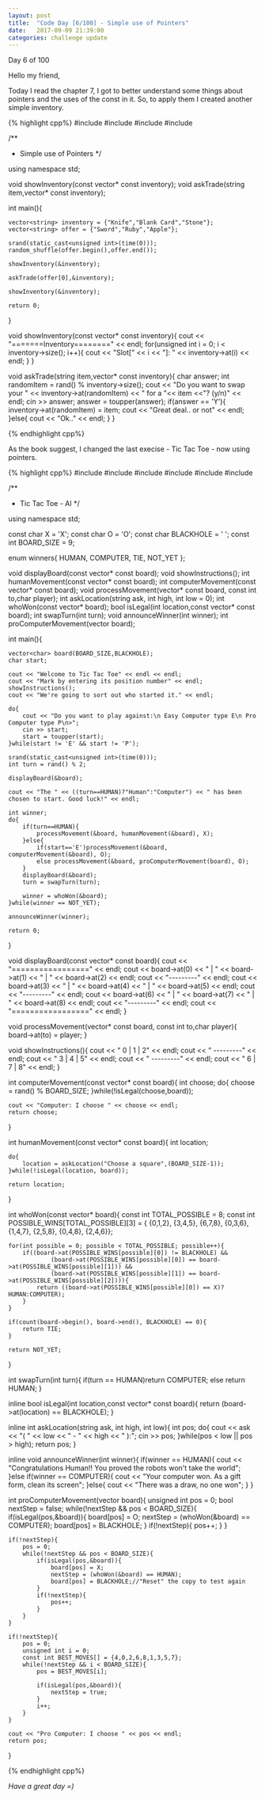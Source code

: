 ```yaml
---
layout: post
title:  "Code Day [6/100] - Simple use of Pointers"
date:   2017-09-09 21:39:00
categories: challenge update
---
```


Day 6 of 100

Hello my friend,

Today I read the chapter 7, I got to better understand some things about pointers and the uses of the const in it.
So, to apply them I created another simple inventory.

{% highlight cpp%}
#include <iostream>
#include <string>
#include <vector>
#include <algorithm>


/**
 * Simple use of Pointers
 */

using namespace std;


void showInventory(const vector<string>* const inventory);
void askTrade(string item,vector<string>* const inventory);

int main(){

	vector<string> inventory = {"Knife","Blank Card","Stone"};
	vector<string> offer = {"Sword","Ruby","Apple"};

	srand(static_cast<unsigned int>(time(0)));
	random_shuffle(offer.begin(),offer.end());

	showInventory(&inventory);

	askTrade(offer[0],&inventory);

	showInventory(&inventory);

	return 0;
}

void showInventory(const vector<string>* const inventory){
	cout << "=======Inventory========" << endl;
	for(unsigned int i = 0; i < inventory->size(); i++){
		cout << "Slot[" << i << "]: " << inventory->at(i) << endl;
	}
}

void askTrade(string item,vector<string>* const inventory){
	char answer;
	int randomItem = rand() % inventory->size();
	cout << "Do you want to swap your  " << inventory->at(randomItem) <<
			" for a "<< item <<"? (y/n)" << endl;
	cin >> answer;
	answer = toupper(answer);
	if(answer == 'Y'){
		inventory->at(randomItem) = item;
		cout << "Great deal.. or not" << endl;
	}else{
		cout << "Ok.." << endl;
	}
}

{% endhighlight cpp%}

As the book suggest, I changed the last execise - Tic Tac Toe - now using pointers.

{% highlight cpp%}
#include <iostream>
#include <string>
#include <vector>
#include <ctime>
#include <cstdlib>
#include <algorithm>

/**
 * Tic Tac Toe - AI
 */

using namespace std;

const char X = 'X';
const char O = 'O';
const char BLACKHOLE = ' ';
const int BOARD_SIZE = 9;

enum winners{
	HUMAN,
	COMPUTER,
	TIE,
	NOT_YET
};

void displayBoard(const vector<char>* const board);
void showInstructions();
int humanMovement(const vector<char>* const board);
int computerMovement(const vector<char>* const board);
void processMovement(vector<char>* const board, const int to,char player);
int askLocation(string ask, int high, int low = 0);
int whoWon(const vector<char>* board);
bool isLegal(int location,const vector<char>* const board);
int swapTurn(int turn);
void announceWinner(int winner);
int proComputerMovement(vector<char> board);

int main(){

	vector<char> board(BOARD_SIZE,BLACKHOLE);
	char start;

	cout << "Welcome to Tic Tac Toe" << endl << endl;
	cout << "Mark by entering its position number" << endl;
	showInstructions();
	cout << "We're going to sort out who started it." << endl;

	do{
		cout << "Do you want to play against:\n Easy Computer type E\n Pro Computer type P\n>";
		cin >> start;
		start = toupper(start);
	}while(start != 'E' && start != 'P');

	srand(static_cast<unsigned int>(time(0)));
	int turn = rand() % 2;

	displayBoard(&board);

	cout << "The " << ((turn==HUMAN)?"Human":"Computer") << " has been chosen to start. Good luck!" << endl;

	int winner;
	do{
		if(turn==HUMAN){
			processMovement(&board, humanMovement(&board), X);
		}else{
			if(start=='E')processMovement(&board, computerMovement(&board), O);
			else processMovement(&board, proComputerMovement(board), O);
		}
		displayBoard(&board);
		turn = swapTurn(turn);

		winner = whoWon(&board);
	}while(winner == NOT_YET);

	announceWinner(winner);

	return 0;
}

void displayBoard(const vector<char>* const board){
	cout << "=================" << endl;
	cout << board->at(0) << " | " << board->at(1) << " | " << board->at(2) << endl;
	cout << "---------" << endl;
	cout << board->at(3) << " | " << board->at(4) << " | " << board->at(5) << endl;
	cout << "---------" << endl;
	cout << board->at(6) << " | " << board->at(7) << " | " << board->at(8) << endl;
	cout << "---------" << endl;
	cout << "=================" << endl;
}

void processMovement(vector<char>* const board, const int to,char player){
	board->at(to) = player;
}

void showInstructions(){
	cout << " 0 | 1 | 2" << endl;
	cout << " ---------" << endl;
	cout << " 3 | 4 | 5" << endl;
	cout << " ---------" << endl;
	cout << " 6 | 7 | 8" << endl;
}

int computerMovement(const vector<char>* const board){
	int choose;
	do{
		choose = rand() % BOARD_SIZE;
	}while(!isLegal(choose,board));

	cout << "Computer: I choose " << choose << endl;
	return choose;
}

int humanMovement(const vector<char>* const board){
	int location;

	do{
		location = askLocation("Choose a square",(BOARD_SIZE-1));
	}while(!isLegal(location, board));

	return location;
}

int whoWon(const vector<char>* board){
	const int TOTAL_POSSIBLE = 8;
	const int POSSIBLE_WINS[TOTAL_POSSIBLE][3] = { {0,1,2},
							{3,4,5},
							{6,7,8},
							{0,3,6},
							{1,4,7},
							{2,5,8},
							{0,4,8},
							{2,4,6}};

	for(int possible = 0; possible < TOTAL_POSSIBLE; possible++){
		if((board->at(POSSIBLE_WINS[possible][0]) != BLACKHOLE) &&
				(board->at(POSSIBLE_WINS[possible][0]) == board->at(POSSIBLE_WINS[possible][1])) &&
				(board->at(POSSIBLE_WINS[possible][1]) == board->at(POSSIBLE_WINS[possible][2]))){
			return ((board->at(POSSIBLE_WINS[possible][0]) == X)?HUMAN:COMPUTER);
		}
	}

	if(count(board->begin(), board->end(), BLACKHOLE) == 0){
		return TIE;
	}

	return NOT_YET;
}

int swapTurn(int turn){
	if(turn == HUMAN)return COMPUTER;
	else return HUMAN;
}

inline bool isLegal(int location,const vector<char>* const board){
	return (board->at(location) == BLACKHOLE);
}

inline int askLocation(string ask, int high, int low){
	int pos;
	do{
		cout << ask << "( " << low << " - " <<  high << " ):";
		cin >> pos;
	}while(pos < low || pos > high);
	return pos;
}

inline void announceWinner(int winner){
	if(winner == HUMAN){
		cout << "Congratulations Human!! You proved the robots won't take the world";
	}else if(winner == COMPUTER){
		cout << "Your computer won. As a gift form, clean its screen";
	}else{
		cout << "There was a draw, no one won";
	}
}

int proComputerMovement(vector<char> board){
	unsigned int pos = 0;
	bool nextStep = false;
	while(!nextStep && pos < BOARD_SIZE){
		if(isLegal(pos,&board)){
			board[pos] = O;
			nextStep = (whoWon(&board) == COMPUTER);
			board[pos] = BLACKHOLE;
		}
		if(!nextStep){
			pos++;
		}
	}

	if(!nextStep){
		pos = 0;
		while(!nextStep && pos < BOARD_SIZE){
			if(isLegal(pos,&board)){
				board[pos] = X;
				nextStep = (whoWon(&board) == HUMAN);
				board[pos] = BLACKHOLE;//"Reset" the copy to test again
			}
			if(!nextStep){
				pos++;
			}
		}
	}

	if(!nextStep){
		pos = 0;
		unsigned int i = 0;
		const int BEST_MOVES[] = {4,0,2,6,8,1,3,5,7};
		while(!nextStep && i < BOARD_SIZE){
			pos = BEST_MOVES[i];

			if(isLegal(pos,&board)){
				nextStep = true;
			}
			i++;
		}
	}

	cout << "Pro Computer: I choose " << pos << endl;
	return pos;
}

{% endhighlight cpp%}

_Have a great day =)_
